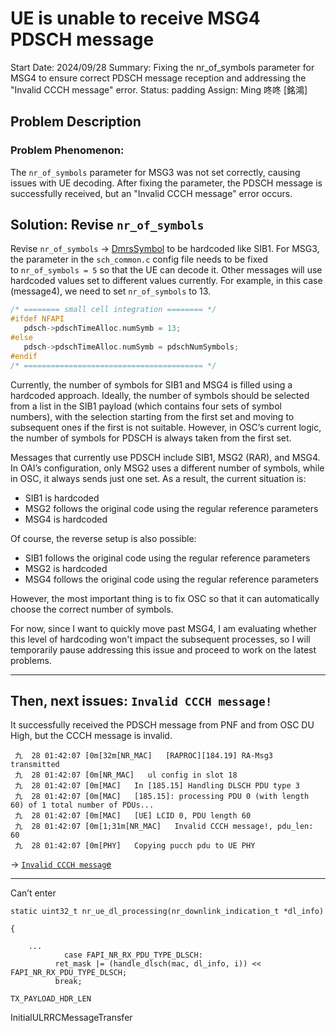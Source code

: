 # UE is unable to receive MSG4 PDSCH message

Start Date: 2024/09/28
Summary: Fixing the nr_of_symbols parameter for MSG4 to ensure correct PDSCH message reception and addressing the "Invalid CCCH message" error.
Status: padding
Assign: Ming 咚咚 [銘鴻]

## Problem Description

### **Problem Phenomenon**:

The `nr_of_symbols` parameter for MSG3 was not set correctly, causing issues with UE decoding. After fixing the parameter, the PDSCH message is successfully received, but an "Invalid CCCH message" error occurs.

## Solution: Revise `nr_of_symbols`

Revise `nr_of_symbols` → [DmrsSymbol](DmrsSymbol%20121100983143811fbf28eeba03817b56.md) to be hardcoded like SIB1. For MSG3, the parameter in the `sch_common.c` config file needs to be fixed to `nr_of_symbols = 5` so that the UE can decode it. Other messages will use hardcoded values set to different values currently. For example, in this case (message4), we need to set `nr_of_symbols` to 13.

```c
/* ======== small cell integration ======== */
#ifdef NFAPI   
   pdsch->pdschTimeAlloc.numSymb = 13;
#else
   pdsch->pdschTimeAlloc.numSymb = pdschNumSymbols;
#endif
/* ======================================== */
```

Currently, the number of symbols for SIB1 and MSG4 is filled using a hardcoded approach. Ideally, the number of symbols should be selected from a list in the SIB1 payload (which contains four sets of symbol numbers), with the selection starting from the first set and moving to subsequent ones if the first is not suitable. However, in OSC’s current logic, the number of symbols for PDSCH is always taken from the first set.

Messages that currently use PDSCH include SIB1, MSG2 (RAR), and MSG4. In OAI’s configuration, only MSG2 uses a different number of symbols, while in OSC, it always sends just one set. As a result, the current situation is:

- SIB1 is hardcoded
- MSG2 follows the original code using the regular reference parameters
- MSG4 is hardcoded

Of course, the reverse setup is also possible:

- SIB1 follows the original code using the regular reference parameters
- MSG2 is hardcoded
- MSG4 follows the original code using the regular reference parameters

However, the most important thing is to fix OSC so that it can automatically choose the correct number of symbols.

For now, since I want to quickly move past MSG4, I am evaluating whether this level of hardcoding won't impact the subsequent processes, so I will temporarily pause addressing this issue and proceed to work on the latest problems.

---

## Then, next issues: `Invalid CCCH message!`

It successfully received the PDSCH message from PNF and from OSC DU High, but the CCCH message is invalid.

```
 九  28 01:42:07 [0m[32m[NR_MAC]   [RAPROC][184.19] RA-Msg3 transmitted
 九  28 01:42:07 [0m[NR_MAC]   ul config in slot 18
 九  28 01:42:07 [0m[MAC]   In [185.15] Handling DLSCH PDU type 3
 九  28 01:42:07 [0m[MAC]   [185.15]: processing PDU 0 (with length 60) of 1 total number of PDUs...
 九  28 01:42:07 [0m[MAC]   [UE] LCID 0, PDU length 60
 九  28 01:42:07 [0m[1;31m[NR_MAC]   Invalid CCCH message!, pdu_len: 60
 九  28 01:42:07 [0m[PHY]   Copying pucch pdu to UE PHY
```

→ [`Invalid CCCH messag`e](Invalid%20CCCH%20message%2012110098314381d08d2ff1cc30b8716f.md) 

---

Can’t enter 

```
static uint32_t nr_ue_dl_processing(nr_downlink_indication_t *dl_info)

{

	...
	        case FAPI_NR_RX_PDU_TYPE_DLSCH:
          ret_mask |= (handle_dlsch(mac, dl_info, i)) << FAPI_NR_RX_PDU_TYPE_DLSCH;
          break;
```

`TX_PAYLOAD_HDR_LEN`

InitialULRRCMessageTransfer